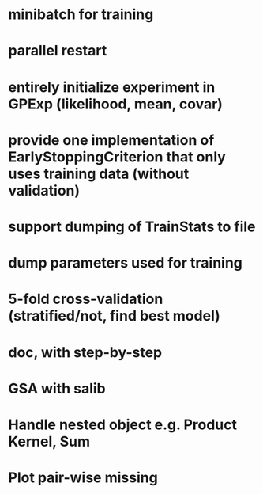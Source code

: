 # minibatch for training
# parallel restart
# entirely initialize experiment in GPExp (likelihood, mean, covar)
# provide one implementation of EarlyStoppingCriterion that only uses training data (without validation)
# support dumping of TrainStats to file
# dump parameters used for training
# 5-fold cross-validation (stratified/not, find best model)
# doc, with step-by-step
# GSA with salib
# Handle nested object e.g. Product Kernel, Sum
# Plot pair-wise missing
